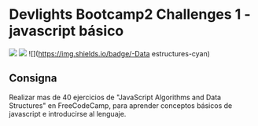 # Devlights Bootcamp2 Challenges 1 - javascript básico
![](https://img.shields.io/badge/-JS-yellow) ![](https://img.shields.io/badge/-Algoritms-green) ![](https://img.shields.io/badge/-Data estructures-cyan) 

## Consigna
Realizar mas de 40 ejercicios de "JavaScript Algorithms and Data Structures" en FreeCodeCamp, para aprender conceptos básicos de javascript e introducirse al lenguaje.
